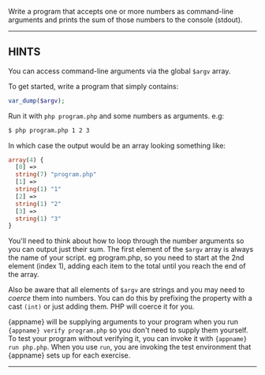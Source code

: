 Write a program that accepts one or more numbers as command-line arguments and prints the sum of those numbers to the console (stdout).

----------------------------------------------------------------------
## HINTS

You can access command-line arguments via the global `$argv` array.

To get started, write a program that simply contains:

```php
var_dump($argv);
```

Run it with `php program.php` and some numbers as arguments. e.g:

```sh
$ php program.php 1 2 3
```

In which case the output would be an array looking something like:

```php
array(4) {
  [0] =>
  string(7) "program.php"
  [1] =>
  string(1) "1"
  [2] =>
  string(1) "2"
  [3] =>
  string(1) "3"
}
```

You'll need to think about how to loop through the number arguments so  you can output just their sum. The first element of the `$argv` array is always the name of your script. eg program.php, so you need to start at the 2nd element (index 1), adding each item to the total until you reach the end of the array.

Also be aware that all elements of `$argv` are strings and you may need to *coerce* them into numbers. You can do this by prefixing the property with a cast `(int)` or just adding them. PHP will coerce it for you.

{appname} will be supplying arguments to your program when you run `{appname} verify program.php` so you don't need to supply them yourself. To test your program without verifying it, you can invoke it with `{appname} run php.php`. When you use `run`, you are invoking the test environment that {appname} sets up for each exercise.

----------------------------------------------------------------------
